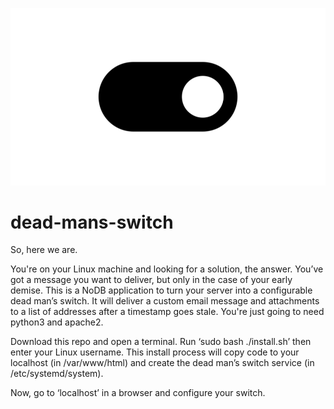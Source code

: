 ![DMS](html/dms_files/dms.png)

# dead-mans-switch

So, here we are.

You're on your Linux machine and looking for a solution, the answer. You’ve got a message you want to deliver, but only in the case of your early demise. This is a NoDB application to turn your server into a configurable dead man’s switch. It will deliver a custom email message and attachments to a list of addresses after a timestamp goes stale. You're just going to need python3 and apache2. 

Download this repo and open a terminal. Run ‘sudo bash ./install.sh’ then enter your Linux username. This install process will copy code to your localhost (in /var/www/html) and create the dead man’s switch service (in /etc/systemd/system).

Now, go to ‘localhost’ in a browser and configure your switch.
